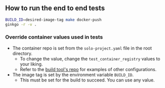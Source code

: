 ## How to run the end to end tests
```bash
BUILD_ID=desired-image-tag make docker-push
ginkgo -r -v .
```

### Override container values used in tests
- The container repo is set from the `solo-project.yaml` file in the root directory.
  - To change the value, change the `test_container_registry` values to your liking.
  - Refer to the [build tool's repo](https://github.com/solo-io/build) for examples of other configurations.
- The image tag is set by the environment variable `BUILD_ID`.
  - This must be set for the build to succeed. You can use any value.
